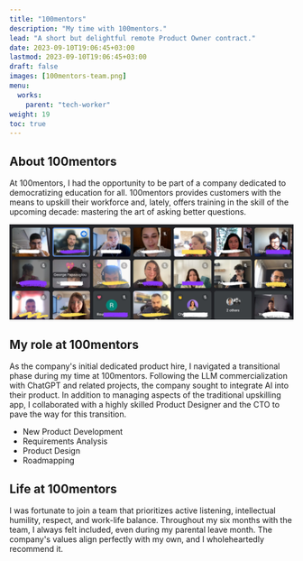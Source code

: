 ```yaml
---
title: "100mentors"
description: "My time with 100mentors."
lead: "A short but delightful remote Product Owner contract."
date: 2023-09-10T19:06:45+03:00
lastmod: 2023-09-10T19:06:45+03:00
draft: false
images: [100mentors-team.png]
menu:
  works:
    parent: "tech-worker"
weight: 19
toc: true
---
```


## About 100mentors

At 100mentors, I had the opportunity to be part of a company dedicated to democratizing education for all. 100mentors provides customers with the means to upskill their workforce and, lately, offers training in the skill of the upcoming decade: mastering the art of asking better questions.

![Online Meeting at Google Hangouts](100mentors-team.png "The 100mentors team.")

## My role at 100mentors

As the company's initial dedicated product hire, I navigated a transitional phase during my time at 100mentors. Following the LLM commercialization with ChatGPT and related projects, the company sought to integrate AI into their product. In addition to managing aspects of the traditional upskilling app, I collaborated with a highly skilled Product Designer and the CTO to pave the way for this transition.

* New Product Development
* Requirements Analysis
* Product Design
* Roadmapping

## Life at 100mentors

I was fortunate to join a team that prioritizes active listening, intellectual humility, respect, and work-life balance. Throughout my six months with the team, I always felt included, even during my parental leave month. The company's values align perfectly with my own, and I wholeheartedly recommend it.

